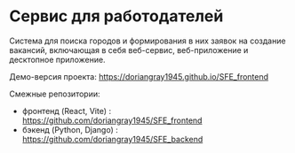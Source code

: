# Сервис для работодателей
Система для поиска городов и формирования в них заявок на создание вакансий, включающая в себя веб-сервис, веб-приложение и десктопное приложение.

Демо-версия проекта: https://doriangray1945.github.io/SFE_frontend

Смежные репозитории:
- фронтенд (React, Vite) : https://github.com/doriangray1945/SFE_frontend
- бэкенд (Python, Django) : https://github.com/doriangray1945/SFE_backend
